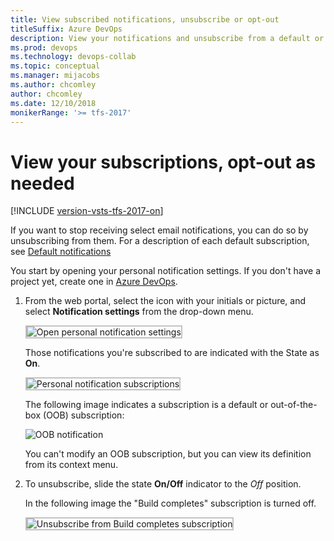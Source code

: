 ```yaml
---
title: View subscribed notifications, unsubscribe or opt-out  
titleSuffix: Azure DevOps
description: View your notifications and unsubscribe from a default or built-in notification in Azure DevOps Services or Team Foundation Server
ms.prod: devops
ms.technology: devops-collab
ms.topic: conceptual
ms.manager: mijacobs
ms.author: chcomley
author: chcomley
ms.date: 12/10/2018
monikerRange: '>= tfs-2017'
---
```


# View your subscriptions, opt-out as needed

[!INCLUDE [version-vsts-tfs-2017-on](../_shared/version-tfs-2017-through-vsts.md)]

If you want to stop receiving select email notifications, you can do so by unsubscribing from them. For a description of each default subscription, see [Default notifications](oob-built-in-notifications.md)  

You start by opening your personal notification settings. If you don't have a project yet, create one in [Azure DevOps](../organizations/accounts/set-up-vs.md).

1. From the web portal, select the icon with your initials or picture, and select **Notification settings** from the drop-down menu.

	<img src="_img/unsubscribe-open-notification-settings.png" alt="Open personal notification settings" style="border: 2px solid #C3C3C3;" />

	Those notifications you're subscribed to are indicated with the State as **On**.  

	<img src="_img/unsubscribe-personal-notifications.png" alt="Personal notification subscriptions" style="border: 2px solid #C3C3C3;" />

	The following image indicates a subscription is a default or out-of-the-box (OOB) subscription:

	![OOB notification](_img/oob-notification.png)

	You can't modify an OOB subscription, but you can view its definition from its context menu.

2. To unsubscribe, slide the state **On/Off** indicator to the *Off* position.

	In the following image the "Build completes" subscription is turned off.

	<img src="_img/unsubscribe-from-build-completes.png" alt="Unsubscribe from Build completes subscription" style="border: 2px solid #C3C3C3;" />
